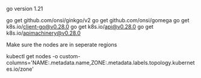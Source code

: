 go version 1.21

go get github.com/onsi/ginkgo/v2
go get github.com/onsi/gomega
go get k8s.io/client-go@v0.28.0
go get k8s.io/api@v0.28.0
go get k8s.io/apimachinery@v0.28.0


Make sure the nodes are in seperate regions

kubectl get nodes -o custom-columns='NAME:.metadata.name,ZONE:.metadata.labels.topology\.kubernetes\.io/zone'

